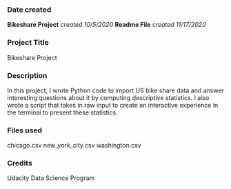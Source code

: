 ### Date created
**Bikeshare Project** *created 10/5/2020*
**Readme File** *created 11/17/2020*

### Project Title
Bikeshare Project

### Description
In this project, I wrote Python code to import US bike share data and answer interesting questions about it by computing descriptive statistics. I also wrote a script that takes in raw input to create an interactive experience in the terminal to present these statistics.

### Files used
chicago.csv
new_york_city.csv
washington.csv

### Credits
Udacity Data Science Program
